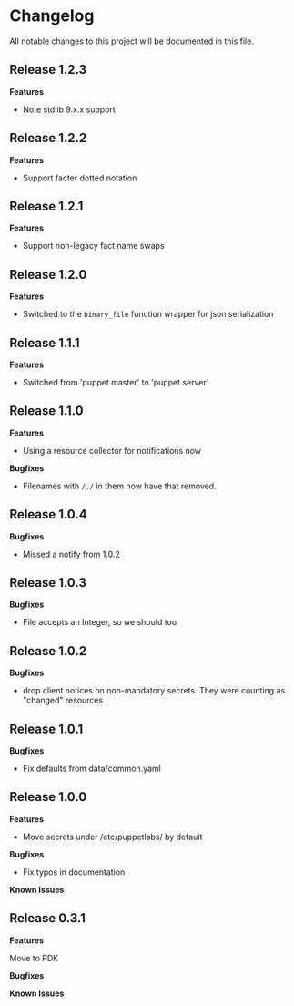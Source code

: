 # Changelog

All notable changes to this project will be documented in this file.

## Release 1.2.3

**Features**

- Note stdlib 9.x.x support

## Release 1.2.2

**Features**

- Support facter dotted notation

## Release 1.2.1

**Features**

- Support non-legacy fact name swaps

## Release 1.2.0

**Features**

- Switched to the `binary_file` function wrapper for json serialization

## Release 1.1.1

**Features**

- Switched from 'puppet master' to 'puppet server'

## Release 1.1.0

**Features**

- Using a resource collector for notifications now

**Bugfixes**

- Filenames with `/./` in them now have that removed.

## Release 1.0.4

**Bugfixes**

- Missed a notify from 1.0.2

## Release 1.0.3

**Bugfixes**

- File accepts an Integer, so we should too

## Release 1.0.2

**Bugfixes**

- drop client notices on non-mandatory secrets.
  They were counting as "changed" resources

## Release 1.0.1

**Bugfixes**

- Fix defaults from data/common.yaml

## Release 1.0.0

**Features**

- Move secrets under /etc/puppetlabs/ by default

**Bugfixes**

- Fix typos in documentation

**Known Issues**

## Release 0.3.1

**Features**

Move to PDK

**Bugfixes**

**Known Issues**
